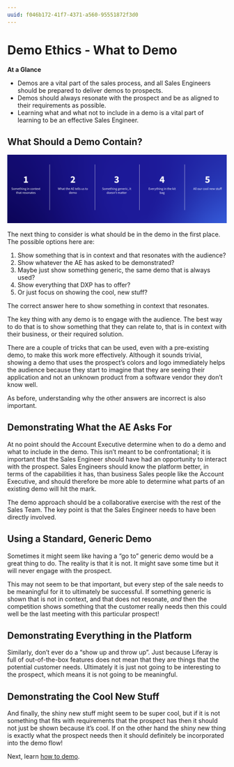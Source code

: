 ```yaml
---
uuid: f046b172-41f7-4371-a560-95551872f3d0
---
```


# Demo Ethics - What to Demo

**At a Glance**

* Demos are a vital part of the sales process, and all Sales Engineers should be prepared to deliver demos to prospects.
* Demos should always resonate with the prospect and be as aligned to their requirements as possible.
* Learning what and what not to include in a demo is a vital part of learning to be an effective Sales Engineer.

## What Should a Demo Contain?

![Five possible things to show in a demo are: something in context that resonates, whatever the AE asks for, something generic, everything in DXP, just the cool new stuff.](./what-to-demo/images/01.png)

The next thing to consider is what should be in the demo in the first place. The possible options here are:

1. Show something that is in context and that resonates with the audience?
1. Show whatever the AE has asked to be demonstrated?
1. Maybe just show something generic, the same demo that is always used?
1. Show everything that DXP has to offer?
1. Or just focus on showing the cool, new stuff?

The correct answer here to show something in context that resonates.

The key thing with any demo is to engage with the audience. The best way to do that is to show something that they can relate to, that is in context with their business, or their required solution.

There are a couple of tricks that can be used, even with a pre-existing demo, to make this work more effectively. Although it sounds trivial, showing a demo that uses the prospect’s colors and logo immediately helps the audience because they start to imagine that they are seeing their application and not an unknown product from a software vendor they don’t know well.

As before, understanding why the other answers are incorrect is also important.

## Demonstrating What the AE Asks For

At no point should the Account Executive determine when to do a demo and what to include in the demo. This isn’t meant to be confrontational; it is important that the Sales Engineer should have had an opportunity to interact with the prospect. Sales Engineers should know the platform better, in terms of the capabilities it has, than business Sales people like the Account Executive, and should therefore be more able to determine what parts of an existing demo will hit the mark.

The demo approach should be a collaborative exercise with the rest of the Sales Team. The key point is that the Sales Engineer needs to have been directly involved.

## Using a Standard, Generic Demo

Sometimes it might seem like having a “go to” generic demo would be a great thing to do. The reality is that it is not. It might save some time but it will never engage with the prospect.

This may not seem to be that important, but every step of the sale needs to be meaningful for it to ultimately be successful. If something generic is shown that is not in context, and that does not resonate, _and_ then the competition shows something that the customer really needs then this could well be the last meeting with this particular prospect!

## Demonstrating Everything in the Platform

Similarly, don’t ever do a “show up and throw up”. Just because Liferay is full of out-of-the-box features does not mean that they are things that the potential customer needs. Ultimately it is just not going to be interesting to the prospect, which means it is not going to be meaningful.

## Demonstrating the Cool New Stuff

And finally, the shiny new stuff might seem to be super cool, but if it is not something that fits with requirements that the prospect has then it should not just be shown because it’s cool. If on the other hand the shiny new thing is exactly what the prospect needs then it should definitely be incorporated into the demo flow!

Next, learn [how to demo](./how-to-demo.md).
